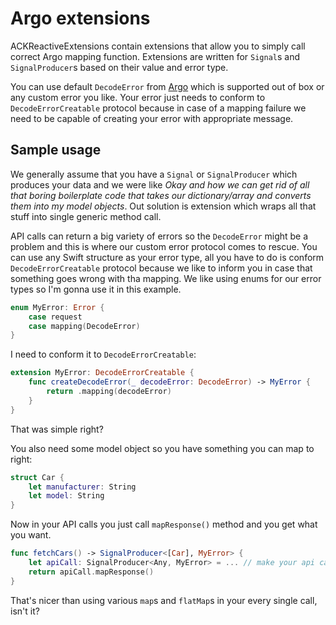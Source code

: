 # Argo extensions

ACKReactiveExtensions contain extensions that allow you to simply call correct Argo mapping function. Extensions are written for `Signal`s and `SignalProducer`s based on their value and error type.

You can use default `DecodeError` from [Argo](https://github.com/thoughtbot/Argo) which is supported out of box or any custom error you like. Your error just needs to conform to `DecodeErrorCreatable` protocol because in case of a mapping failure we need to be capable of creating your error with appropriate message.

## Sample usage

We generally assume that you have a `Signal` or `SignalProducer` which produces your data and we were like _Okay and how we can get rid of all that boring boilerplate code that takes our dictionary/array and converts them into my model objects_. Out solution is extension which wraps all that stuff into single generic method call.

API calls can return a big variety of errors so the `DecodeError` might be a problem and this is where our custom error protocol comes to rescue. You can use any Swift structure as your error type, all you have to do is conform `DecodeErrorCreatable` protocol because we like to inform you in case that something goes wrong with tha mapping. We like using enums for our error types so I'm gonna use it in this example.

```swift
enum MyError: Error {
    case request
    case mapping(DecodeError)
}
```

I need to conform it to `DecodeErrorCreatable`:

```swift
extension MyError: DecodeErrorCreatable {
    func createDecodeError(_ decodeError: DecodeError) -> MyError {
        return .mapping(decodeError)
    }
}
```

That was simple right?

You also need some model object so you have something you can map to right:

```swift
struct Car {
    let manufacturer: String
    let model: String
}
```

Now in your API calls you just call `mapResponse()` method and you get what you want.

```swift
func fetchCars() -> SignalProducer<[Car], MyError> {
    let apiCall: SignalProducer<Any, MyError> = ... // make your api call
    return apiCall.mapResponse()
}
```

That's nicer than using various `map`s and `flatMap`s in your every single call, isn't it?
